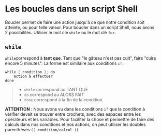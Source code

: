 # Les boucles dans un script Shell

Boucler permet de faire une action jusqu'à ce que notre condition soit atteinte, ou pour telle valeur. Pour boucler dans un script Shell, nous avons 2 possibilités. Utiliser le mot clé ` while ` ou le mot clé ` for `. 

## ` while `

` while `correspond à **tant que**. Tant que "le gâteau n'est pas cuit", faire "cuire encore 5 minutes". La forme est similaire aux conditions ` if ` :

    while [ condition ]; do
        action à effectuer
    done
> * ` while ` correspond au TANT QUE
> * ` do ` correspond au ALORS FAIT
> * ` done ` correspond à la fin de la condition.

**ATTENTION** : Nous avons vu dans les conditions ` if ` que la condition à vérifier devait se trouver entre crochets, avec des espaces entre les opérateurs et les variables. Pour faciliter la chose et permettre de faire des calculs dans nos conditions et nos actions, on peut utiliser les doubles parenthèses `(( condition/calcul ))`